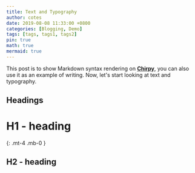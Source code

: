 ```yaml
---
title: Text and Typography
author: cotes
date: 2019-08-08 11:33:00 +0800
categories: [Blogging, Demo]
tags: [tags, tags1, tags2]
pin: true
math: true
mermaid: true
---
```


This post is to show Markdown syntax rendering on [**Chirpy**](https://github.com/cotes2020/jekyll-theme-chirpy/fork), you can also use it as an example of writing. Now, let's start looking at text and typography.

## Headings

# H1 - heading

{: .mt-4 .mb-0 }

## H2 - heading
